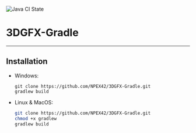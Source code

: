 ![Java CI State](https://github.com/NPEX42/CI-Tests/workflows/Java%20CI/badge.svg)

# 3DGFX-Gradle

----

## Installation

- Windows:

  ```CMD
  git clone https://github.com/NPEX42/3DGFX-Gradle.git
  gradlew build
  ```

- Linux & MacOS:

  ```bash
  git clone https://github.com/NPEX42/3DGFX-Gradle.git
  chmod +x gradlew
  gradlew build
  ```